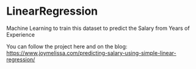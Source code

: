 # LinearRegression
Machine Learning to train this dataset to predict the Salary from Years of Experience

You can follow the project here and on the blog: https://www.joymelissa.com/predicting-salary-using-simple-linear-regression/
